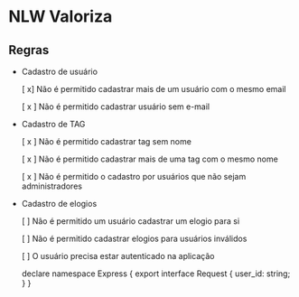 # NLW Valoriza

## Regras

- Cadastro de usuário

    [ x]  Não é permitido cadastrar mais de um usuário com o mesmo email

    [ x ] Não é permitido cadastrar usuário sem e-mail

- Cadastro de TAG

    [ x ] Não é permitido cadastrar tag sem nome

    [ x ] Não é permitido cadastrar mais de uma tag com o mesmo nome

    [ x ] Não é permitido o cadastro por usuários que não sejam administradores

- Cadastro de elogios

    [  ] Não é permitido um usuário cadastrar um elogio para si

    [  ] Não é permitido cadastrar elogios para usuários inválidos

    [  ] O usuário precisa estar autenticado na aplicação

    declare namespace Express {
    export interface Request {
        user_id: string;
    }
}